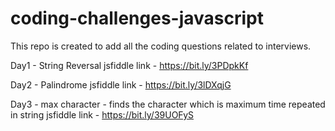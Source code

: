 # coding-challenges-javascript
This repo is created to add all the coding questions related to interviews.

Day1 - String Reversal
jsfiddle link - https://bit.ly/3PDpkKf

Day2 - Palindrome
jsfiddle link - https://bit.ly/3lDXqjG

Day3 - max character - finds the character which is maximum time repeated in string
jsfiddle link - https://bit.ly/39UOFyS

